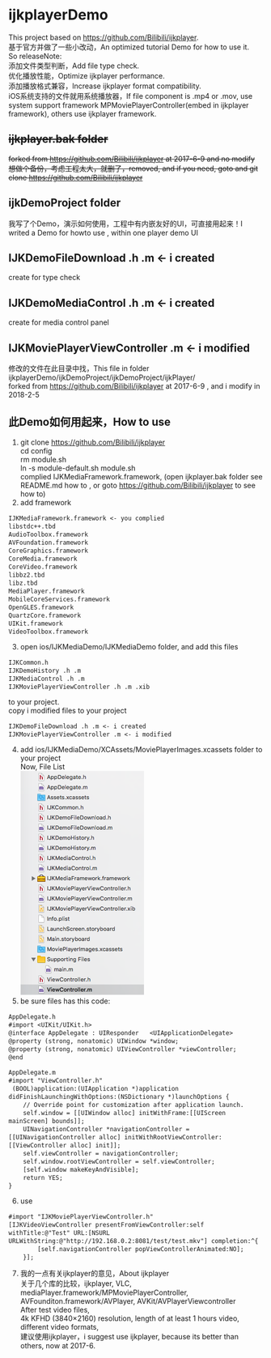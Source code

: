 # ijkplayerDemo  
This project based on https://github.com/Bilibili/ijkplayer.    
基于官方并做了一些小改动，An optimized tutorial Demo for how to use it.  
So releaseNote:   
添加文件类型判断，Add file type check.  
优化播放性能，Optimize ijkplayer performance.  
添加播放格式兼容，Increase ijkplayer format compatibility.  
iOS系统支持的文件就用系统播放器，If file component is .mp4 or .mov, use system support framework MPMoviePlayerController(embed in ijkplayer framework), others use ijkplayer framework.  
## ~~ijkplayer.bak folder~~  
~~forked from https://github.com/Bilibili/ijkplayer at 2017-6-9 and no modify~~  
~~想做个备份，考虑工程太大，就删了，removed, and if you need, goto and git clone https://github.com/Bilibili/ijkplayer~~  
## ijkDemoProject folder  
我写了个Demo，演示如何使用，工程中有内嵌友好的UI，可直接用起来！I writed a Demo for howto use , within one player demo UI  
## IJKDemoFileDownload .h .m <- i created  
create for type check  
## IJKDemoMediaControl .h .m <- i created  
create for media control panel  
## IJKMoviePlayerViewController .m <- i modified  
修改的文件在此目录中找，This file in folder ijkplayerDemo/ijkDemoProject/ijkDemoProject/ijkPlayer/   
forked from https://github.com/Bilibili/ijkplayer at 2017-6-9 , and i modify in 2018-2-5  
## 此Demo如何用起来，How to use  
1. git clone https://github.com/Bilibili/ijkplayer  
cd config  
rm module.sh  
ln -s module-default.sh module.sh  
complied IJKMediaFramework.framework, (open ijkplayer.bak folder see README.md how to , or goto https://github.com/Bilibili/ijkplayer to see how to)  
2. add framework  
```  
IJKMediaFramework.framework <- you complied  
libstdc++.tbd  
AudioToolbox.framework  
AVFoundation.framework  
CoreGraphics.framework  
CoreMedia.framework  
CoreVideo.framework  
libbz2.tbd  
libz.tbd  
MediaPlayer.framework  
MobileCoreServices.framework  
OpenGLES.framework  
QuartzCore.framework  
UIKit.framework  
VideoToolbox.framework  
```  
3. open ios/IJKMediaDemo/IJKMediaDemo folder, and add this files  
```  
IJKCommon.h  
IJKDemoHistory .h .m
IJKMediaControl .h .m
IJKMoviePlayerViewController .h .m .xib
```  
to your project.  
copy i modified files to your project  
```  
IJKDemoFileDownload .h .m <- i created  
IJKMoviePlayerViewController .m <- i modified  
```  
4. add ios/IJKMediaDemo/XCAssets/MoviePlayerImages.xcassets folder to your project   
Now, File List  
![DemoProjectFilelist.png](https://github.com/foolsparadise/ijkplayerDemo/blob/master/DemoProjectFilelist.png)  
5. be sure files has this code:  
```  
AppDelegate.h  
#import <UIKit/UIKit.h>  
@interface AppDelegate : UIResponder   <UIApplicationDelegate>  
@property (strong, nonatomic) UIWindow *window;  
@property (strong, nonatomic) UIViewController *viewController;  
@end
```  
```  
AppDelegate.m  
#import "ViewController.h"  
 (BOOL)application:(UIApplication *)application didFinishLaunchingWithOptions:(NSDictionary *)launchOptions {  
    // Override point for customization after application launch.  
    self.window = [[UIWindow alloc] initWithFrame:[[UIScreen mainScreen] bounds]];  
    UINavigationController *navigationController = [[UINavigationController alloc] initWithRootViewController:[[ViewController alloc] init]];  
    self.viewController = navigationController;  
    self.window.rootViewController = self.viewController;  
    [self.window makeKeyAndVisible];  
    return YES;  
}  
```  
6. use  
```  
#import "IJKMoviePlayerViewController.h"  
[IJKVideoViewController presentFromViewController:self withTitle:@"Test" URL:[NSURL URLWithString:@"http://192.168.0.2:8081/test/test.mkv"] completion:^{
        [self.navigationController popViewControllerAnimated:NO];  
    }];  
```  
7. 我的一点有关ijkplayer的意见，About ijkplayer  
关于几个库的比较，ijkplayer, VLC, mediaPlayer.framework/MPMoviePlayerController, AVFounditon.framework/AVPlayer, AVKit/AVPlayerViewcontroller  
After test video files,  
4k KFHD (3840×2160) resolution, length of at least 1 hours video, different video formats,  
建议使用ijkplayer，i suggest use ijkplayer, because its better than others, now at 2017-6.  
